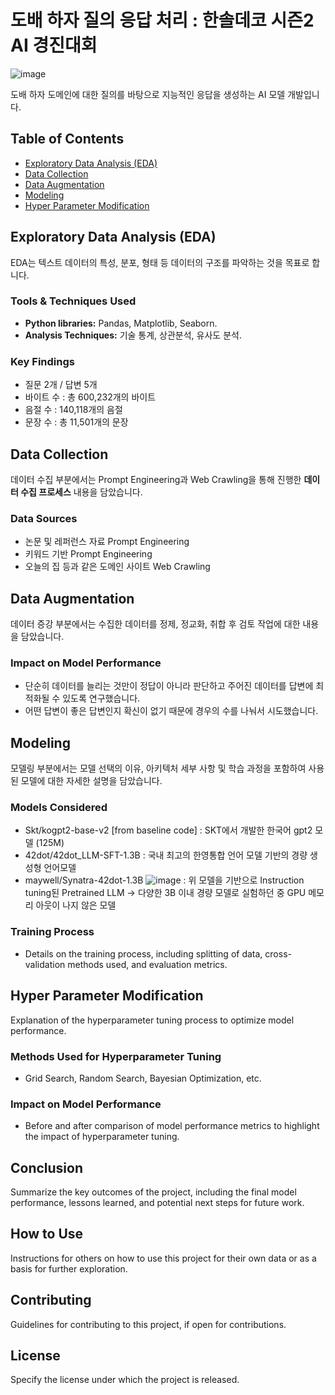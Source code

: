 # 도배 하자 질의 응답 처리 : 한솔데코 시즌2 AI 경진대회
![image](https://github.com/junhoeKu/Developing-LLM-with-dobaehaja.github.io/assets/144355794/a6c9d84b-d8ef-4a55-bddb-e4a51ff81c46)

도배 하자 도메인에 대한 질의를 바탕으로 지능적인 응답을 생성하는 AI 모델 개발입니다.

## Table of Contents

- [Exploratory Data Analysis (EDA)](#exploratory-data-analysis-eda)
- [Data Collection](#data-collection)
- [Data Augmentation](#data-augmentation)
- [Modeling](#modeling)
- [Hyper Parameter Modification](#hyper-parameter-modification)

## Exploratory Data Analysis (EDA)

EDA는 텍스트 데이터의 특성, 분포, 형태 등 데이터의 구조를 파악하는 것을 목표로 합니다.

### Tools & Techniques Used

- **Python libraries:** Pandas, Matplotlib, Seaborn.
- **Analysis Techniques:** 기술 통계, 상관분석, 유사도 분석.

### Key Findings

- 질문 2개 / 답변 5개
- 바이트 수 : 총 600,232개의 바이트
- 음절 수 : 140,118개의 음절
- 문장 수 : 총 11,501개의 문장

## Data Collection

데이터 수집 부분에서는 Prompt Engineering과 Web Crawling을 통해 진행한 **데이터 수집 프로세스** 내용을 담았습니다.

### Data Sources

- 논문 및 레퍼런스 자료 Prompt Engineering
- 키워드 기반 Prompt Engineering
- 오늘의 집 등과 같은 도메인 사이트 Web Crawling

## Data Augmentation

데이터 증강 부분에서는 수집한 데이터를 정제, 정교화, 취합 후 검토 작업에 대한 내용을 담았습니다.

### Impact on Model Performance

- 단순히 데이터를 늘리는 것만이 정답이 아니라 판단하고 주어진 데이터를 답변에 최적화될 수 있도록 연구했습니다.
- 어떤 답변이 좋은 답변인지 확신이 없기 때문에 경우의 수를 나눠서 시도했습니다.

## Modeling

모델링 부분에서는 모델 선택의 이유, 아키텍처 세부 사항 및 학습 과정을 포함하여 사용된 모델에 대한 자세한 설명을 담았습니다.

### Models Considered

- Skt/kogpt2-base-v2 [from baseline code] : SKT에서 개발한 한국어 gpt2 모델 (125M)
- 42dot/42dot_LLM-SFT-1.3B : 국내 최고의 한영통합 언어 모델 기반의 경량 생성형 언어모델
- maywell/Synatra-42dot-1.3B ![image](https://github.com/junhoeKu/Developing-LLM-with-dobaehaja.github.io/assets/144355794/0500d4b4-d408-479b-9b9d-7294efbc7330)
: 위 모델을 기반으로 Instruction tuning된 Pretrained LLM
    -> 다양한 3B 이내 경량 모델로 실험하던 중 GPU 메모리 아웃이 나지 않은 모델

### Training Process

- Details on the training process, including splitting of data, cross-validation methods used, and evaluation metrics.

## Hyper Parameter Modification

Explanation of the hyperparameter tuning process to optimize model performance.

### Methods Used for Hyperparameter Tuning

- Grid Search, Random Search, Bayesian Optimization, etc.

### Impact on Model Performance

- Before and after comparison of model performance metrics to highlight the impact of hyperparameter tuning.

## Conclusion

Summarize the key outcomes of the project, including the final model performance, lessons learned, and potential next steps for future work.

## How to Use

Instructions for others on how to use this project for their own data or as a basis for further exploration.

## Contributing

Guidelines for contributing to this project, if open for contributions.

## License

Specify the license under which the project is released.

